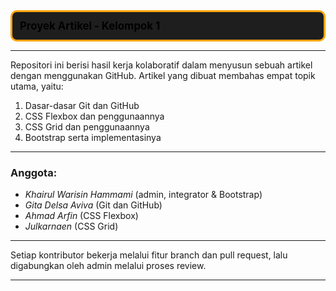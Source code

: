 <!-- Boxed title section -->
<div style="border: 3px solid orange; padding: 12px; border-radius: 10px; background-color: #1e1e1e; color: Black; font-size: 1.2em; font-weight: bold;">
  Proyek Artikel - Kelompok 1
</div>

---

Repositori ini berisi hasil kerja kolaboratif dalam menyusun sebuah artikel dengan menggunakan GitHub.
Artikel yang dibuat membahas empat topik utama, yaitu:

1. Dasar-dasar Git dan GitHub  
2. CSS Flexbox dan penggunaannya  
3. CSS Grid dan penggunaannya  
4. Bootstrap serta implementasinya

---

### Anggota:

- *Khairul Warisin Hammami* (admin, integrator & Bootstrap)  
- *Gita Delsa Aviva* (Git dan GitHub)  
- *Ahmad Arfin* (CSS Flexbox)  
- *Julkarnaen* (CSS Grid)

---

Setiap kontributor bekerja melalui fitur branch dan pull request, lalu digabungkan oleh admin melalui proses review.

---

